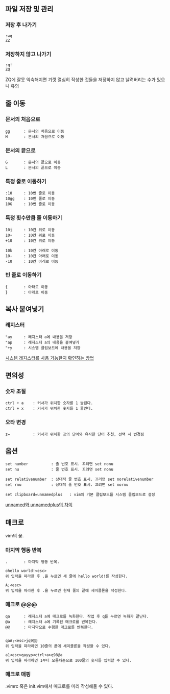 
## 파일 저장 및 관리

### 저장 후 나가기
```
:wq
ZZ
```

### 저장하지 않고 나가기
```
:q!
ZQ
```

ZQ에 잘못 익숙해지면 기껏 열심히 작성한 것들을 저장하지 않고 날려버리는 수가 있으니 유의

## 줄 이동

### 문서의 처음으로
```
gg      : 문서의 처음으로 이동
H       : 문서의 처음으로 이동
```

### 문서의 끝으로
```
G       : 문서의 끝으로 이동
L       : 문서의 끝으로 이동
```

### 특정 줄로 이동하기
```
:10     : 10번 줄로 이동
10gg    : 10번 줄로 이동
10G     : 10번 줄로 이동
```

### 특정 횟수만큼 줄 이동하기
```
10j     : 10칸 위로 이동
10+     : 10칸 위로 이동
+10     : 10칸 위로 이동

10k     : 10칸 아래로 이동
10-     : 10칸 아래로 이동
-10     : 10칸 아래로 이동
```

### 빈 줄로 이동하기
```
{       : 아래로 이동
}       : 아래로 이동
```

## 복사 붙여넣기

### 레지스터
```
"ay     : 레지스터 a에 내용을 저장
"ap     : 레지스터 a의 내용을 붙여넣기
"+y     : 시스템 클립보드에 내용을 저장
```
[시스템 레지스터를 사용 가능한지 확인하는 방법](https://hyoje420.tistory.com/49)

## 편의성

### 숫자 조절
```
ctrl + a    : 커서가 위치한 숫자를 1 늘린다.
ctrl + x    : 커서가 위치한 숫자를 1 줄인다.
```

### 오타 변경
```
z=          : 커서가 위치한 곳의 단어와 유사한 단어 추천, 선택 시 변경됨
```

## 옵션
```
set number          : 줄 번호 표시. 끄려면 set nonu
set nu              : 줄 번호 표시. 끄려면 set nonu

set relativenumber  : 상대적 줄 번호 표시. 끄러면 set norelativenumber
set rnu             : 상대적 줄 번호 표시. 끄려면 set nornu

set clipboard=unnamedplus   : vim의 기본 클립보드를 시스템 클립보드로 설정
```
[unnamed와 unnamedplus의 차이](https://stackoverflow.com/questions/30691466/what-is-difference-between-vims-clipboard-unnamed-and-unnamedplus-settings)

## 매크로

vim의 꽃.

### 마지막 행동 반복
```
.       : 마지막 행동 반복.

ohello world!<esc>
위 입력을 따라한 후 .을 누르면 새 줄에 hello world!를 작성한다.

A;<esc>
위 입력을 따라한 후 .을 누르면 현재 줄의 끝에 세미콜론을 작성한다.
```

### 매크로 @@@
```
qa      : 레지스터 a에 매크로를 녹화한다. 작업 후 q를 누르면 녹화가 끝난다.
@a      : 레지스터 a에 기록된 매크로를 반복한다.
@@      : 마지막으로 수행한 매크로를 반복한다.


qaA;<esc>jq9@@
위 입력을 따라하면 10줄의 끝에 세미콜론을 작성할 수 있다.

a1<esc>qayyp<ctrl+a>q98@a  
위 입력을 따라하면 1부터 오름차순으로 100줄의 숫자를 입력할 수 있다.
```

### 매크로 매핑

.vimrc 혹은 init.vim에서 매크로를 미리 작성해둘 수 있다.
